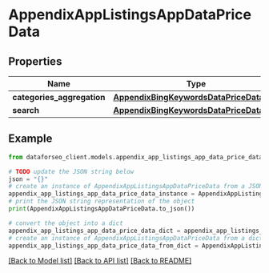 # AppendixAppListingsAppDataPriceData


## Properties

Name | Type | Description | Notes
------------ | ------------- | ------------- | -------------
**categories_aggregation** | [**AppendixBingKeywordsDataPriceDataInfo**](AppendixBingKeywordsDataPriceDataInfo.md) |  | [optional] 
**search** | [**AppendixBingKeywordsDataPriceDataInfo**](AppendixBingKeywordsDataPriceDataInfo.md) |  | [optional] 

## Example

```python
from dataforseo_client.models.appendix_app_listings_app_data_price_data import AppendixAppListingsAppDataPriceData

# TODO update the JSON string below
json = "{}"
# create an instance of AppendixAppListingsAppDataPriceData from a JSON string
appendix_app_listings_app_data_price_data_instance = AppendixAppListingsAppDataPriceData.from_json(json)
# print the JSON string representation of the object
print(AppendixAppListingsAppDataPriceData.to_json())

# convert the object into a dict
appendix_app_listings_app_data_price_data_dict = appendix_app_listings_app_data_price_data_instance.to_dict()
# create an instance of AppendixAppListingsAppDataPriceData from a dict
appendix_app_listings_app_data_price_data_from_dict = AppendixAppListingsAppDataPriceData.from_dict(appendix_app_listings_app_data_price_data_dict)
```
[[Back to Model list]](../README.md#documentation-for-models) [[Back to API list]](../README.md#documentation-for-api-endpoints) [[Back to README]](../README.md)


